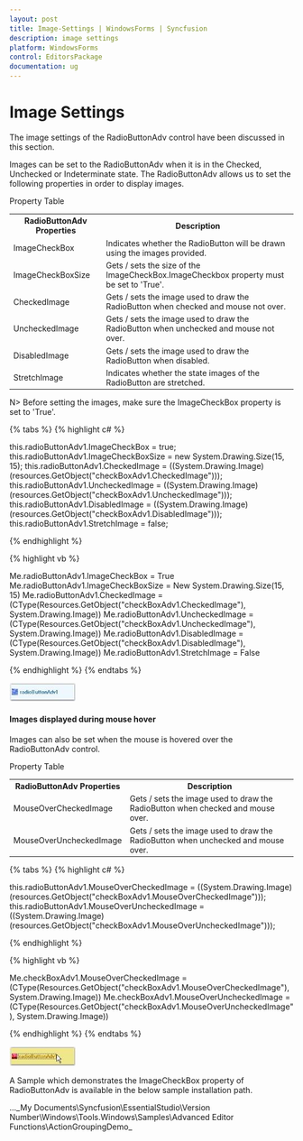 ```yaml
---
layout: post
title: Image-Settings | WindowsForms | Syncfusion
description: image settings
platform: WindowsForms
control: EditorsPackage
documentation: ug
---
```


# Image Settings

The image settings of the RadioButtonAdv control have been discussed in this section.

Images can be set to the RadioButtonAdv when it is in the Checked, Unchecked or Indeterminate state. The RadioButtonAdv allows us to set the following properties in order to display images.

Property Table

<table>
<tr>
<th>
RadioButtonAdv Properties</th><th>
Description</th></tr>
<tr>
<td>
ImageCheckBox</td><td>
Indicates whether the RadioButton will be drawn using the images provided.</td></tr>
<tr>
<td>
ImageCheckBoxSize</td><td>
Gets / sets the size of the ImageCheckBox.ImageCheckbox property must be set to 'True'.</td></tr>
<tr>
<td>
CheckedImage</td><td>
Gets / sets the image used to draw the RadioButton when checked and mouse not over.</td></tr>
<tr>
<td>
UncheckedImage</td><td>
Gets / sets the image used to draw the RadioButton when unchecked and mouse not over.</td></tr>
<tr>
<td>
DisabledImage</td><td>
Gets / sets the image used to draw the RadioButton when disabled.</td></tr>
<tr>
<td>
StretchImage</td><td>
Indicates whether the state images of the RadioButton are stretched.</td></tr>
</table>

N> Before setting the images, make sure the ImageCheckBox property is set to 'True'.

{% tabs %}
{% highlight c# %}

this.radioButtonAdv1.ImageCheckBox = true;
this.radioButtonAdv1.ImageCheckBoxSize = new System.Drawing.Size(15, 15);
this.radioButtonAdv1.CheckedImage = ((System.Drawing.Image)(resources.GetObject("checkBoxAdv1.CheckedImage")));
this.radioButtonAdv1.UncheckedImage = ((System.Drawing.Image)(resources.GetObject("checkBoxAdv1.UncheckedImage")));
this.radioButtonAdv1.DisabledImage = ((System.Drawing.Image)(resources.GetObject("checkBoxAdv1.DisabledImage")));
this.radioButtonAdv1.StretchImage = false;

{% endhighlight %}

{% highlight vb %}

Me.radioButtonAdv1.ImageCheckBox = True
Me.radioButtonAdv1.ImageCheckBoxSize = New System.Drawing.Size(15, 15)
Me.radioButtonAdv1.CheckedImage = (CType(Resources.GetObject("checkBoxAdv1.CheckedImage"), System.Drawing.Image))
Me.radioButtonAdv1.UncheckedImage = (CType(Resources.GetObject("checkBoxAdv1.UncheckedImage"), System.Drawing.Image))
Me.radioButtonAdv1.DisabledImage = (CType(Resources.GetObject("checkBoxAdv1.DisabledImage"), System.Drawing.Image))
Me.radioButtonAdv1.StretchImage = False

{% endhighlight %}
{% endtabs %}

 ![](Overview_images/Overview_img641.jpeg)

#### Images displayed during mouse hover

Images can also be set when the mouse is hovered over the RadioButtonAdv control.

Property Table

<table>
<tr>
<th>
RadioButtonAdv Properties</th><th>
Description</th></tr>
<tr>
<td>
MouseOverCheckedImage</td><td>
Gets / sets the image used to draw the RadioButton when checked and mouse over.</td></tr>
<tr>
<td>
MouseOverUncheckedImage</td><td>
Gets / sets the image used to draw the RadioButton when unchecked and mouse over.</td></tr>
</table>

{% tabs %}
{% highlight c# %}

this.radioButtonAdv1.MouseOverCheckedImage = ((System.Drawing.Image)(resources.GetObject("checkBoxAdv1.MouseOverCheckedImage")));
this.radioButtonAdv1.MouseOverUncheckedImage = ((System.Drawing.Image)(resources.GetObject("checkBoxAdv1.MouseOverUncheckedImage")));

{% endhighlight %}

{% highlight vb %}

Me.checkBoxAdv1.MouseOverCheckedImage = (CType(Resources.GetObject("checkBoxAdv1.MouseOverCheckedImage"), System.Drawing.Image))
Me.checkBoxAdv1.MouseOverUncheckedImage = (CType(Resources.GetObject("checkBoxAdv1.MouseOverUncheckedImage"), System.Drawing.Image))

{% endhighlight %}
{% endtabs %}

![](Overview_images/Overview_img642.jpeg)

A Sample which demonstrates the ImageCheckBox property of RadioButtonAdv is available in the below sample installation path.

…\_My Documents\Syncfusion\EssentialStudio\Version Number\Windows\Tools.Windows\Samples\Advanced Editor Functions\ActionGroupingDemo_